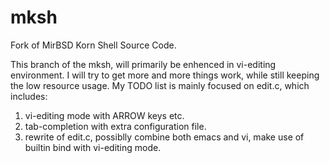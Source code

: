 # mksh
Fork of MirBSD Korn Shell Source Code.

This branch of the mksh, will primarily be enhenced in vi-editing environment.
I will try to get more and more things work, while still keeping the low resource usage.
My TODO list is mainly focused on edit.c, which includes:

1. vi-editing mode with ARROW keys etc.
2. tab-completion with extra configuration file.
3. rewrite of edit.c, possiblly combine both emacs and vi, make use of builtin bind with vi-editing mode.
